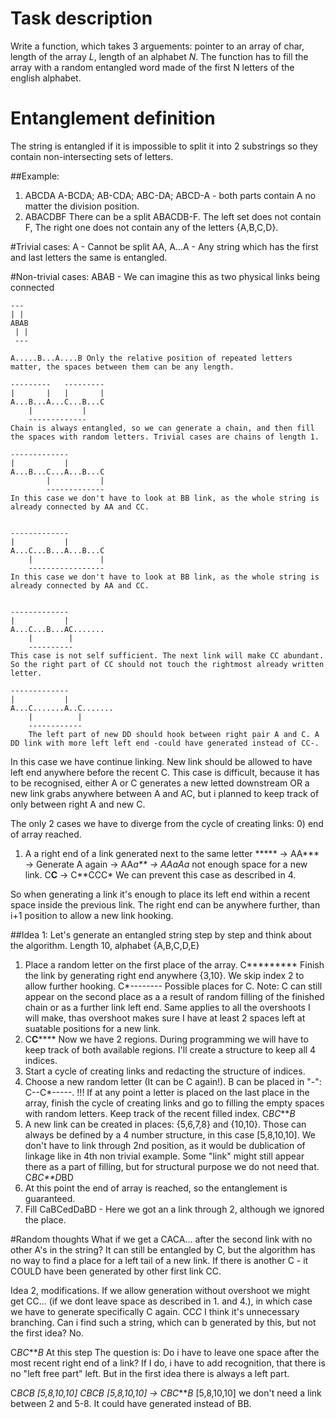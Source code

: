# Task description
Write a function, which takes 3 arguements: pointer to an array of char, length of the array *L*, length of an alphabet *N*.
The function has to fill the array with a random entangled word made of the first N letters of the english alphabet.

# Entanglement definition
The string is entangled if it is impossible to split it into 2 substrings so they contain non-intersecting sets of letters.

##Example: 
1) ABCDA
A-BCDA; AB-CDA; ABC-DA; ABCD-A - both parts contain A no matter the division position.
2) ABACDBF
There can be a split ABACDB-F. The left set does not contain F, The right one does not contain any of the letters {A,B,C,D}.

#Trivial cases:
A - Cannot be split
AA, A...A - Any string which has the first and last letters the same is entangled.

#Non-trivial cases:
ABAB - We can imagine this as two physical links being connected
```
---
| |
ABAB
 | |
 ---
 
A.....B...A....B Only the relative position of repeated letters matter, the spaces between them can be any length.

---------   ---------
|       |   |       |
A...B...A...C...B...C
    |			|
    -------------
Chain is always entangled, so we can generate a chain, and then fill the spaces with random letters. Trivial cases are chains of length 1.

-------------
|			|
A...B...C...A...B...C 
		|			|
		-------------
In this case we don't have to look at BB link, as the whole string is already connected by AA and CC.

	
-------------
|			|
A...C...B...A...B...C
	|				|
	-----------------
In this case we don't have to look at BB link, as the whole string is already connected by AA and CC.


-------------
|			|
A...C...B...AC....... 
	|		 |		
	----------
This case is not self sufficient. The next link will make CC abundant. So the right part of CC should not touch the rightmost already written letter.

-------------
|			|
A...C.......A..C....... 
	|		   |		
	------------
	The left part of new DD should hook between right pair A and C. A DD link with more left left end -could have generated instead of CC-.
```	
	
	
In this case we have continue linking. New link should be allowed to have left end anywhere before the recent C.
This case is difficult, because it has to be recognised, either A or C generates a new letted downstream OR a new link grabs anywhere between A and AC, but i planned to keep track
of only between right A and new C.

The only 2 cases we have to diverge from the cycle of creating links: 
0) end of array reached.
1) A a right end of a link generated next to the same letter
***** -> AA*** -> Generate A again -> AA*a** -> AAaAa* not enough space for a new link.
C**C** -> C**CCC* We can prevent this case as described in 4.

		

So when generating a link it's enough to place its left end within a recent space inside the previous link. 
The right end can be anywhere further, than i+1 position to allow a new link hooking.

##Idea 1: 
Let's generate an entangled string step by step and think about the algorithm. Length 10, alphabet {A,B,C,D,E}
1. Place a random letter on the first place of the array.
C*********	Finish the link by generating right end anywhere {3,10}. We skip index 2 to allow further hooking. C*-------- Possible places for C. 
Note: C can still appear on the second place as a a result of random filling of the finished chain or as a further link left end.
Same applies to all the overshoots I will make, thas overshoot makes sure I have at least 2 spaces left at suatable positions for a new link.
2. C**C****** Now we have 2 regions. During programming we will have to keep track of both available regions. I'll create a structure to keep all 4 indices.
3. Start a cycle of creating links and redacting the structure of indices.
4. Choose a new random letter (It can be C again!). B can be placed in "-": C--C*-----. 
!!! If at any point a letter is placed on the last place in the array, finish the cycle of creating links and go to filling the empty spaces with random letters.
Keep track of the recent filled index.
C*BC****B*
5. A new link can be created in places: {5,6,7,8} and {10,10}. Those can always be defined by a 4 number structure, in this case [5,8,10,10].
We don't have to link through 2nd position, as it would be dublication of linkage like in 4th non trivial example. 
Some "link" might still appear there as a part of filling, but for structural purpose we do not need that.
C*BC**D*BD
6. At this point the end of array is reached, so the entanglement is guaranteed.
7. Fill
CaBCedDaBD - Here we got an a link through 2, although we ignored the place.


#Random thoughts
What if we get a CACA... after the second link with no other A's in the string? 
It can still be entangled by C, but the algorithm has no way to find a place for a left tail of a new link.
If there is another C - it COULD have been generated by other first link CC.

Idea 2, modifications.
If we allow generation without overshoot we might get CC... (if we dont leave space as described in 1. and 4.), in which case we have to generate specifically C again. CC*C*
I think it's unnecessary branching.
Can i find such a string, which can b generated by this, but not the first idea? No.


C*BC****B*
At this step
The question is: Do i have to leave one space after the most recent right end of a link? If I do, i have to add recognition, that there is no "left free part" left. 
But in the first idea there is always a left part.

C*BC****B* [5,8,10,10]
C*BC****B* [5,8,10,10] -> C*BC****B* [5,8,10,10] we don't need a link between 2 and 5-8. It could have generated instead of BB.




